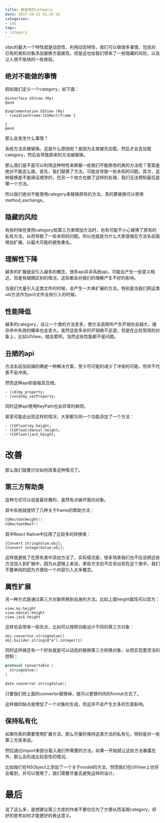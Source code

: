 ```yaml
---
title: 被滥用的category
date: 2017-10-11 01:26:16
categories:
- iOS
tags:
- category
---
```


objc的最大一个特性就是动态性，利用动态特性，我们可以做很多事情，包括对已有的类和对象添加替换方面属性。但是这也给我们带来了一些隐藏的风险，以及让人很不愉快的一些体验。

<!--more-->

## 绝对不能做的事情

假如我们定义一个category，如下面：

```objc
@interface UIView (My)
@end

@implementation UIView (My)
- (void)setFrame:(CGRect)frame {

}
@end
```

那么会发生什么事情？

系统方法会被替换。这是什么原因呢？是因为主类被先加载，然后才会去加载category，然后会导致原来的方法被替换。

那么我们是不是可以利用这种特性来屏蔽一些我们不能修改的类的方法呢？答案是绝对不能这么做。首先，我们替换了方法，可能会导致一些未知的问题。其次，这种替换是不能保证顺序的，在另一个地方也做了这样的处理，我们无法预知最后是哪一个方法。

所以我们绝对不能使用category来替换原有的方法，真的要替换可以使用method_exchange。

## 隐藏的风险

有些时候在使用category给第三方类增加方法时，也有可能不小心替换了原有的私有方法，从而导致了一些未知的问题。所以也就是为什么大家提倡在方法名前面增加扩展，以最大可能的避免重名。

## 理解性下降

越多的扩展就会引入越多的概念，很多api并非系统api，可能会产生一些意义相近，但是有细微区别的情况，这些都会对我们的理解产生不好的影响。

当我们大量引入这类文件的时候，会产生一大串扩展的方法。特别是当我们把这类util方法作为pch文件全局引入的时候。

## 性能降低

越多的category，会让一个类的方法变多，使方法调用所产生开销也会越大，缓存命中失效的概率也会变大。虽然这些多余的开销微不足道，但是在比较常用的对象上，比如UIView，就会累积。当然这些性能都不是问题。

## 丑陋的api

方法名前加前缀的确是一种解决方案，至少尽可能的减少了冲突的可能，但并不代表不会冲突。

然而这种api却是极其丑陋。

```objc
- (id)my_property;
- (void)my_setProperty;
```

同时这种api使用KeyPath也会非常的麻烦。

甚至可能会出现这样的情况，大家都为同一个功能添加了一个方法：

```objc
- (CGFloat)my_height;
- (CGFloat)daniel_height;
- (CGFloat)jack_height;
```

# 改善

那么我们就要讨论如何改善这种情况了。

## 第三方帮助类

这种方式可以说是最优雅的，虽然有点破坏面向对象。

其中系统就提供了几种关于frame的帮助方法：

```c
CGRectGetHeight()
CGRectGetMaxY()
```

其中React Native中应用了比较多的转换类：

```objc
[Convert stringValue:obj];
[Convert integerValue:obj];
```

这样就避免了在原有类中添加方法了。实际情况是，很多场景我们也不应该把这些方法加入到扩展中，因为从逻辑上来说，某些方法也不应该出现在这个类中，我们不要单纯的因为方便给一个内容引入太多概念。

## 属性扩展

另一种方式是通过第三方对象转换到自身的方法。比如上面height属性可以改为：

```objc
view.my.height
view.daniel.height
view.jack.height
```

这样也会带来一些优点，比如可以按照功能设计不同的第三方对象：

```objc
obj.convertor.stringValue()
obj.builder.string(@"a").integer(1)
```

同时这样做还有一个好处就是可以动态的替换第三方转换对象，从而实现更灵活的控制：

```swift
protocol Convertable {
  stringValue()
}

date.convertor.stringValue()
```

只要我们把上面的convertor替换掉，就可以更换时间的format方式了。

这样做的缺点是增加了一个对象的生成，但这并不会产生太多的负面影响。

## 保持私有化

如果你真的需要使用扩展方法，那么尽量的保持这类方法的私有化，特别是对一些第三方库来说。

然后通过import来部分载入我们所需要的方法。如果一开始就让这些方法暴露在外，那么会形成比较恶性的情况。

比如我们在NSObject上添加了一个关于model的方法，然而我们在UIView上也将会看到，并可以使用了，我们需要尽量去避免这样的设计。

# 最后

说了这么多，是想建议第三方库的作者不要仅仅为了方便从而滥用category，好好的思考如何才能更好的表达意义。
